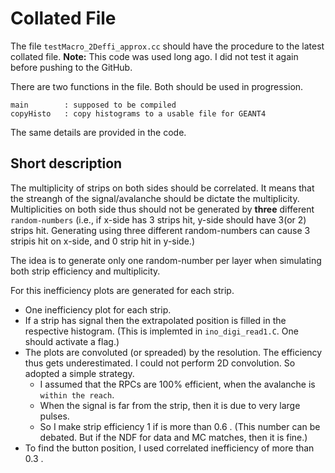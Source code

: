 # Collated File
The file `testMacro_2Deffi_approx.cc` should have the procedure to the latest collated file.
**Note:** This code was used long ago. I did not test it again before pushing to the GitHub.

There are two functions in the file. Both should be used in progression.
```
main		: supposed to be compiled
copyHisto	: copy histograms to a usable file for GEANT4
```
The same details are provided in the code.

## Short description
The multiplicity of strips on both sides should be correlated. It means that the streangh of
the signal/avalanche should be dictate the multiplicity. Multiplicities on both side thus should not
be generated by **three** different `random-numbers` (i.e., if x-side has 3 strips hit, y-side should
have 3(or 2) strips hit. Generating using three different random-numbers can cause 3 stripis hit
on x-side, and 0 strip hit in y-side.)

The idea is to generate only one random-number per layer when simulating both strip efficiency
and multiplicity.

For this inefficiency plots are generated for each strip.
- One inefficiency plot for each strip.
- If a strip has signal then the extrapolated position is filled in the respective histogram.
  (This is implemted in `ino_digi_read1.C`. One should activate a flag.)
- The plots are convoluted (or spreaded) by the resolution. The efficiency thus gets
  underestimated. I could not perform 2D convolution. So adopted a simple strategy.
  - I assumed that the RPCs are 100% efficient, when the avalanche is `within the reach`.
  - When the signal is far from the strip, then it is due to very large pulses.
  - So I make strip efficiency 1 if is more than 0.6 . (This number can be debated. But if
    the NDF for data and MC matches, then it is fine.)
- To find the button position, I used correlated inefficiency of more than 0.3 .
